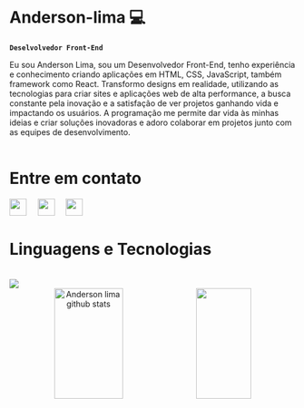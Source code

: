 # Anderson-lima :computer:

**`Deselvolvedor Front-End`**

  Eu sou Anderson Lima, sou um Desenvolvedor Front-End, tenho experiência e conhecimento criando aplicações em HTML, CSS, JavaScript, também framework como React. Transformo designs em realidade, utilizando as tecnologias para criar sites e aplicações web de alta performance, a busca constante pela inovação e a satisfação de ver projetos ganhando vida e impactando os usuários. A programação me permite dar vida às minhas ideias e criar soluções inovadoras e adoro colaborar em projetos junto com as equipes de desenvolvimento.
  <br>
  <br>
# Entre em contato #
<a href="https://www.instagram.com/anderson_lima.pereira/"><img src="https://img.icons8.com/?size=100&id=85140&format=png&color=000000" width="30px"/></a> &nbsp; &nbsp; <a href="https://www.linkedin.com/in/andersonlimapereira/"><img src="https://img.icons8.com/?size=100&id=85141&format=png&color=000000"  width="30px"/></a> &nbsp; &nbsp; <a href="https://api.whatsapp.com/tel:5512981839092"><img src="https://img.icons8.com/?size=100&id=85192&format=png&color=000000"  width="30px"/></a>
<br>
# Linguagens e Tecnologias
<br>
<img src="https://skillicons.dev/icons?i=html,css,javascript,react,ts,nodejs"/>
<br>
 
<div align="center">  
  <img width="49%" height="195px" src="https://github-readme-stats.vercel.app/api?username=Anderson-limaPereira&show_icons=true&count_private=true&hide_border=true&title_color=00bfbf&icon_color=00bfbf&text_color=c9d1d9&bg_color=0d1117" alt="Anderson lima github stats"/> 
  <img width="44%" height="195px" src="https://github-readme-stats.vercel.app/api/top-langs/?username=Anderson-limaPereira&layout=compact&hide_border=true&title_color=00bfbf&text_color=00bfbf&bg_color=0d1117&custom_title=Tecnologias" />
</div>



